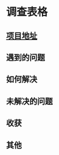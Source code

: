 # 调查表格

## [项目地址](https://codepen.io/hamono/pen/PoNMKwN)

## 遇到的问题

## 如何解决

## 未解决的问题

## 收获

## 其他

